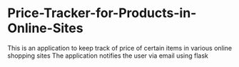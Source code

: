 # Price-Tracker-for-Products-in-Online-Sites
This is an application to keep track of price of certain items in various online shopping sites
The application notifies the user via email using flask
